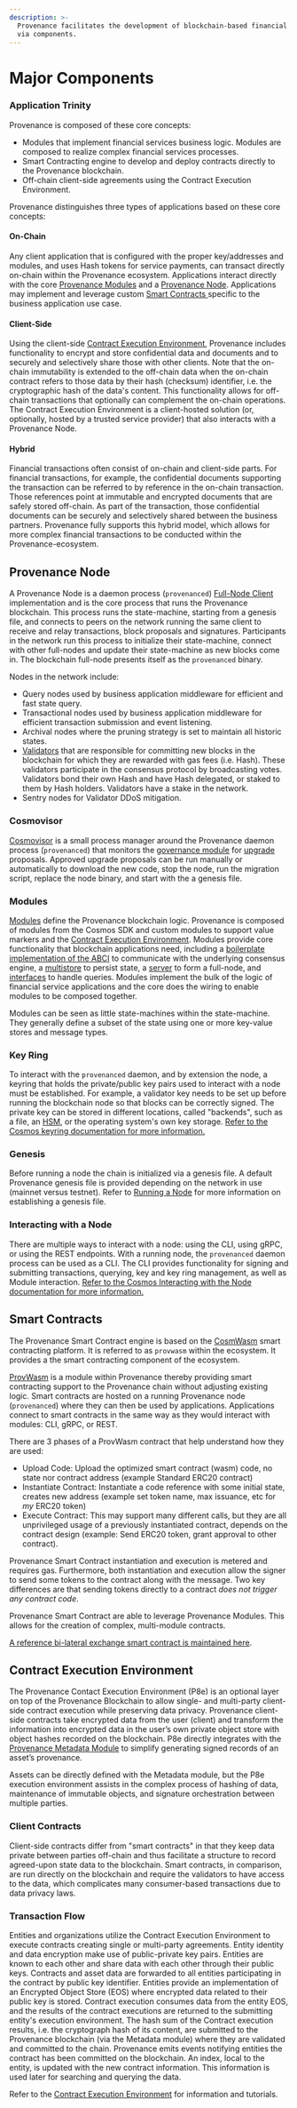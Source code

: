 ```yaml
---
description: >-
  Provenance facilitates the development of blockchain-based financial services
  via components.
---
```


# Major Components

### Application Trinity

Provenance is composed of these core concepts:

* Modules that implement financial services business logic.  Modules are composed to realize complex financial services processes.
* Smart Contracting engine to develop and deploy contracts directly to the Provenance blockchain.
* Off-chain client-side agreements using the Contract Execution Environment.

Provenance distinguishes three types of applications based on these core concepts:

#### On-Chain

Any client application that is configured with the proper key/addresses and modules, and uses Hash tokens for service payments, can transact directly on-chain within the Provenance ecosystem.  Applications interact directly with the core [Provenance Modules](../../modules/inherited-modules.md) and a [Provenance Node](../running-a-node/running-a-node-1/).  Applications may implement and leverage custom [Smart Contracts ](../../modules/provwasm-smart-contracts.md)specific to the business application use case.

#### Client-Side

Using the client-side [Contract Execution Environment](../../p8e/overview.md), Provenance includes functionality to encrypt and store confidential data and documents and to securely and selectively share those with other clients.  Note that the on-chain immutability is extended to the off-chain data when the on-chain contract refers to those data by their hash \(checksum\) identifier, i.e. the cryptographic hash of the data's content. This functionality allows for off-chain transactions that optionally can complement the on-chain operations.  The Contract Execution Environment is a client-hosted solution \(or, optionally, hosted by a trusted service provider\) that also interacts with a Provenance Node.

#### Hybrid

Financial transactions often consist of on-chain and client-side parts. For financial transactions, for example, the confidential documents supporting the transaction can be referred to by reference in the on-chain transaction. Those references point at immutable and encrypted documents that are safely stored off-chain. As part of the transaction, those confidential documents can be securely and selectively shared between the business partners. Provenance fully supports this hybrid model, which allows for more complex financial transactions to be conducted within the Provenance-ecosystem.

## Provenance Node

A Provenance Node is a daemon process \(`provenanced`\) [Full-Node Client](https://docs.cosmos.network/v0.41/core/node.html) implementation and is the core process that runs the Provenance blockchain. This process runs the state-machine, starting from a genesis file, and connects to peers on the network running the same client to receive and relay transactions, block proposals and signatures.  Participants in the network run this process to initialize their state-machine, connect with other full-nodes and update their state-machine as new blocks come in.  The blockchain full-node presents itself as the `provenanced` binary.

Nodes in the network include:

* Query nodes used by business application middleware for efficient and fast state query.
* Transactional nodes used by business application middleware for efficient transaction submission and event listening.
* Archival nodes where the pruning strategy is set to maintain all historic states.
* [Validators](../../ecosystem/the-p-community/validator.md) that are responsible for committing new blocks in the blockchain for which they are rewarded with gas fees \(i.e. Hash\). These validators participate in the consensus protocol by broadcasting votes.  Validators bond their own Hash and have Hash delegated, or staked to them by Hash holders.  Validators have a stake in the network.
* Sentry nodes for Validator DDoS mitigation.

### Cosmovisor

[Cosmovisor](https://docs.cosmos.network/master/run-node/cosmovisor.html) is a small process manager around the Provenance daemon process \(`provenanced`\) that monitors the [governance module](../../ecosystem/provenance/governance/) for [upgrade](../../ecosystem/provenance/governance/software-upgrade-proposal.md) proposals. Approved upgrade proposals can be run manually or automatically to download the new code, stop the node, run the migration script, replace the node binary, and start with the a genesis file.

### Modules

[Modules](https://docs.cosmos.network/v0.41/building-modules/intro.html) define the Provenance blockchain logic. Provenance is composed of modules from the Cosmos SDK and custom modules to support value markers and the [Contract Execution Environment](../../p8e/overview.md).  Modules provide core functionality that blockchain applications need, including a [boilerplate implementation of the ABCI](https://docs.cosmos.network/v0.41/core/baseapp.html) to communicate with the underlying consensus engine, a [multistore](https://docs.cosmos.network/v0.41/core/store.html#multistore) to persist state, a [server](https://docs.cosmos.network/v0.41/core/node.html) to form a full-node, and [interfaces](https://docs.cosmos.network/v0.41/interfaces/interfaces-intro.html) to handle queries.  Modules implement the bulk of the logic of financial service applications and  the core does the wiring to enable modules to be composed together. 

Modules can be seen as little state-machines within the state-machine. They generally define a subset of the state using one or more key-value stores and message types.

### Key Ring

To interact with the `provenanced` daemon, and by extension the node, a keyring that holds the private/public key pairs used to interact with a node must be established. For example, a validator key needs to be set up before running the blockchain node so that blocks can be correctly signed. The private key can be stored in different locations, called "backends", such as a file, an [HSM](https://en.wikipedia.org/wiki/Hardware_security_module), or the operating system's own key storage.  [Refer to the Cosmos keyring documentation for more information.](https://docs.cosmos.network/master/run-node/keyring.html)

### Genesis

Before running a node the chain is initialized via a genesis file.  A default Provenance genesis file is provided depending on the network in use \(mainnet versus testnet\).  Refer to [Running a Node](../running-a-node/) for more information on establishing a genesis file.

### Interacting with a Node

There are multiple ways to interact with a node: using the CLI, using gRPC, or using the REST endpoints.  With a running node, the `provenanced` daemon process can be used as a CLI.  The CLI provides functionality for signing and submitting transactions, querying, key and key ring management, as well as Module interaction.  [Refer to the Cosmos Interacting with the Node documentation for more information.](https://docs.cosmos.network/master/run-node/interact-node.html)

## Smart Contracts

The Provenance Smart Contract engine is based on the [CosmWasm](https://docs.cosmwasm.com/0.13/introduction/intro.html) smart contracting platform.  It is referred to as `provwasm` within the ecosystem.  It provides a the smart contracting component of the ecosystem.  

[ProvWasm](https://github.com/provenance-io/provwasm) is a module within Provenance thereby providing smart contracting support to the Provenance chain without adjusting existing logic. Smart contracts are hosted on a running Provenance node \(`provenanced`\) where they can then be used by applications.  Applications connect to smart contracts in the same way as they would interact with modules: CLI, gRPC, or REST. 

There are 3 phases of a ProvWasm contract that help understand how they are used:

* Upload Code: Upload the optimized smart contract \(wasm\) code, no state nor contract address \(example Standard ERC20 contract\)
* Instantiate Contract: Instantiate a code reference with some initial state, creates new address \(example set token name, max issuance, etc for _my_ ERC20 token\)
* Execute Contract: This may support many different calls, but they are all unprivileged usage of a previously instantiated contract, depends on the contract design \(example: Send ERC20 token, grant approval to other contract\).

Provenance Smart Contract instantiation and execution is metered and requires gas. Furthermore, both instantiation and execution allow the signer to send some tokens to the contract along with the message. Two key differences are that sending tokens directly to a contract _does not trigger any contract code_. 

Provenance Smart Contract are able to leverage Provenance Modules.  This allows for the creation of complex, multi-module contracts.

[A reference bi-lateral exchange smart contract is maintained here](https://github.com/provenance-io/bilateral-exchange).

## Contract Execution Environment

The Provenance Contact Execution Environment \(P8e\) is an optional layer on top of the Provenance Blockchain to allow single- and multi-party client-side contract execution while preserving data privacy. Provenance client-side contracts take encrypted data from the user \(client\) and transform the information into encrypted data in the user’s own private object store with object hashes recorded on the blockchain. P8e directly integrates with the [Provenance Metadata Module](../../modules/metadata-module.md) to simplify generating signed records of an asset’s provenance. 

Assets can be directly defined with the Metadata module, but the P8e execution environment assists in the complex process of hashing of data, maintenance of immutable objects, and signature orchestration between multiple parties.

### Client Contracts

Client-side contracts differ from "smart contracts" in that they keep data private between parties off-chain and thus facilitate a structure to record agreed-upon state data to the blockchain. Smart contracts, in comparison, are run directly on the blockchain and require the validators to have access to the data, which complicates many consumer-based transactions due to data privacy laws.

### Transaction Flow

Entities and organizations utilize the Contract Execution Environment to execute contracts creating single or multi-party agreements.  Entity identity and data encryption make use of public-private key pairs.  Entities are known to each other and share data with each other through their public keys.  Contracts and asset data are forwarded to all entities participating in the contract by public key identifier.  Entities provide an implementation of an Encrypted Object Store \(EOS\) where encrypted data related to their public key is stored.  Contract execution consumes data from the entity EOS, and the results of the contract executions are returned to the submitting entity's execution environment.  The hash sum of the Contract execution results, i.e. the cryptograph hash of its content, are submitted to the Provenance blockchain \(via the Metadata module\) where they are validated and committed to the chain.  Provenance emits events notifying entities the contract has been committed on the blockchain.  An index, local to the entity, is updated with the new contract information. This information is used later for searching and querying the data.

Refer to the [Contract Execution Environment](../../p8e/overview.md) for information and tutorials.

